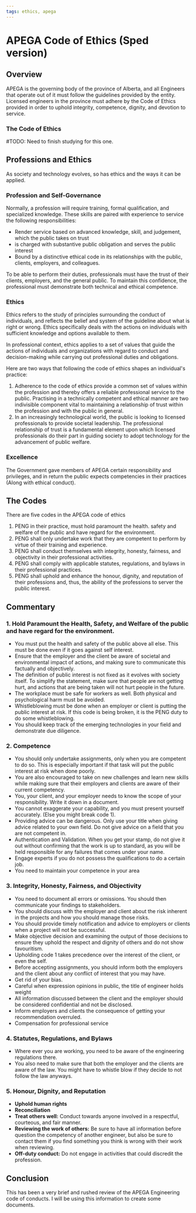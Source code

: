 ```yaml
---
tags: ethics, apega
---
```

# APEGA Code of Ethics (Sped version)

## Overview

APEGA is the governing body of the province of Alberta, and all Engineers that operate out of it must follow the guidelines provided by the entity. Licensed engineers in the province must adhere by the Code of Ethics provided in order to uphold integrity, competence, dignity, and devotion to service.

### The Code of Ethics

#TODO: Need to finish studying for this one.

## Professions and Ethics

As society and technology evolves, so has ethics and the ways it can be applied.

### Profession and Self-Governance

Normally, a profession will require training, formal qualification, and specialized knowledge. These skills are paired with experience to service the following responsibilities:
- Render service based on advanced knowledge, skill, and judgement, which the public takes on trust
- is charged with substantive public obligation and serves the public interest
- Bound by a distinctive ethical code in its relationships with the public, clients, employers, and colleagues.

To be able to perform their duties, professionals must have the trust of their clients, employers, and the general public. To maintain this confidence, the professional must demonstrate both technical and ethical competence.

### Ethics

Ethics refers to the study of principles surrounding the conduct of individuals, and reflects the belief and system of the guideline about what is right or wrong. Ethics specifically deals with the actions on individuals with sufficient knowledge and options available to them.

In professional context, ethics applies to a set of values that guide the actions of individuals and organizations with regard to conduct and decision-making while carrying out professional duties and obligations.

Here are two ways that following the code of ethics shapes an individual's practice:
1. Adherence to the code of ethics provide a common set of values within the profession and thereby offers a reliable professional service to the public. Practising in a technically competent and ethical manner are two indivisible component vital to maintaining a relationship of trust within the profession and with the public in general.
2. In an increasingly technological world, the public is looking to licensed professionals to provide societal leadership. The professional relationship of trust is a fundamental element upon which licensed professionals do their part in guiding society to adopt technology for the advancement of public welfare.

### Excellence

The Government gave members of APEGA certain responsibility and privileges, and in return the public expects competencies in their practices (Along with ethical conduct).

## The Codes

There are five codes in the APEGA code of ethics
1. PENG in their practice, must hold paramount the health. safety and welfare of the public and have regard for the environment.
2. PENG shall only undertake work that they are competent to perform by virtue of their training and experience.
3. PENG shall conduct themselves with integrity, honesty, fairness, and objectivity in their professional activities.
4. PENG shall comply with applicable statutes, regulations, and bylaws in their professional practices.
5. PENG shall uphold and enhance the honour, dignity, and reputation of their professions and, thus, the ability of the professions to server the public interest.

## Commentary

### 1. Hold Paramount the Health, Safety, and Welfare of the public and have regard for the environment.

- You must put the health and safety of the public above all else. This must be done even if it goes against self interest.
- Ensure that the employer and the client be aware of societal and environmental impact of actions, and making sure to communicate this factually and objectively.
- The definition of public interest is not fixed as it evolves with society itself. To simplify the statement, make sure that people are not getting hurt, and actions that are being taken will not hurt people in the future.
- The workplace must be safe for workers as well. Both physical and psychological harm must be avoided.
- Whistleblowing must be done when an employer or client is putting the public interest at risk. If this code is being broken, it is the PENG duty to do some whistleblowing.
- You should keep track of the emerging technologies in your field and demonstrate due diligence.

### 2. Competence

- You should only undertake assignments, only when you are competent to do so. This is especially important if that task will put the public interest at risk when done poorly.
- You are also encouraged to take on new challenges and learn new skills while making sure that their employers and clients are aware of their current competency.
- You, your client, and your employer needs to know the scope of your responsibility. Write it down in a document.
- You cannot exaggerate your capability, and you must present yourself accurately. (Else you might break code 1).
- Providing advice can be dangerous. Only use your title when giving advice related to your own field. Do not give advice on a field that you are not competent in.
- Authentication and Validation. When you get your stamp, do not give it out without confirming that the work is up to standard, as you will be held responsible for any failures that comes under your name.
- Engage experts if you do not possess the qualifications to do a certain job.
- You need to maintain your competence in your area

### 3. Integrity, Honesty, Fairness, and Objectivity

- You need to document all errors or omissions. You should then communicate your findings to stakeholders.
- You should discuss with the employer and client about the risk inherent in the projects and how you should manage those risks.
- You should provide timely notification and advice to employers or clients when a project will not be successful.
- Make objective decision and examining the output of those decisions to ensure they uphold the respect and dignity of others and do not show favouritism.
- Upholding code 1 takes precedence over the interest of the client, or even the self.
- Before accepting assignments, you should inform both the employers and the client about any conflict of interest that you may have.
- Get rid of your bias.
- Careful when expression opinions in public, the title of engineer holds weight
- All information discussed between the client and the employer should be considered confidential and not be disclosed.
- Inform employers and clients the consequence of getting your recommendation overruled.
- Compensation for professional service 

### 4. Statutes, Regulations, and Bylaws

- Where ever you are working, you need to be aware of the engineering regulations there. 
- You also need to make sure that both the employer and the clients are aware of the law. You might have to whistle blow if they decide to not follow the law anyways.

### 5. Honour, Dignity, and Reputation

- **Uphold human rights**
- **Reconciliation**
- **Treat others well:** Conduct towards anyone involved in a respectful, courteous, and fair manner.
- **Reviewing the work of others:** Be sure to have all information before question the competency of another engineer, but also be sure to contact them if you find something you think is wrong with their work when reviewing.
- **Off-duty conduct:** Do not engage in activities that could discredit the profession.

## Conclusion

This has been a very brief and rushed review of the APEGA Engineering code of conducts. I will be using this information to create some documents.
